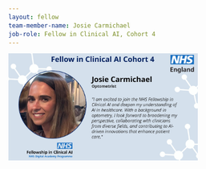 ```yaml
---
layout: fellow
team-member-name: Josie Carmichael
job-role: Fellow in Clinical AI, Cohort 4
---
```

<img src="/assets/img/fellow/card/josie-carmichael-quote.jpg" alt="Alt text" style="width:75%;">